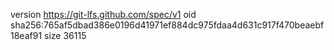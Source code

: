 version https://git-lfs.github.com/spec/v1
oid sha256:765af5dbad386e0196d41971ef884dc975fdaa4d631c917f470beaebf18eaf91
size 36115
